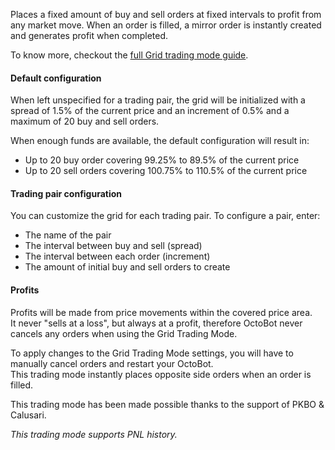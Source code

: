 Places a fixed amount of buy and sell orders at fixed intervals to profit from any market move. When an order is filled,
a mirror order is instantly created and generates profit when completed.

To know more, checkout the 
<a target="_blank" rel="noopener" href="https://www.octobot.cloud/en/guides/octobot-trading-modes/grid-trading-mode?utm_source=octobot&utm_medium=dk&utm_campaign=regular_open_source_content&utm_content=GridTradingModeDocs">
full Grid trading mode guide</a>.

#### Default configuration
When left unspecified for a trading pair, the grid will be initialized with a spread
of 1.5% of the current price and an increment of 0.5% and a maximum of 20 buy and sell orders.

When enough funds are available, the default configuration will result in:
- Up to 20 buy order covering 99.25% to 89.5% of the current price
- Up to 20 sell orders covering 100.75% to 110.5% of the current price 

#### Trading pair configuration
You can customize the grid for each trading pair. To configure a pair, enter:
- The name of the pair 
- The interval between buy and sell (spread) 
- The interval between each order (increment)
- The amount of initial buy and sell orders to create 

#### Profits
Profits will be made from price movements within the covered price area.  
It never "sells at a loss", but always at a profit, therefore OctoBot never cancels any orders when using the Grid Trading Mode.

To apply changes to the Grid Trading Mode settings, you will have to manually cancel orders and restart your OctoBot.  
This trading mode instantly places opposite side orders when an order is filled.

This trading mode has been made possible thanks to the support of PKBO & Calusari.

_This trading mode supports PNL history._
